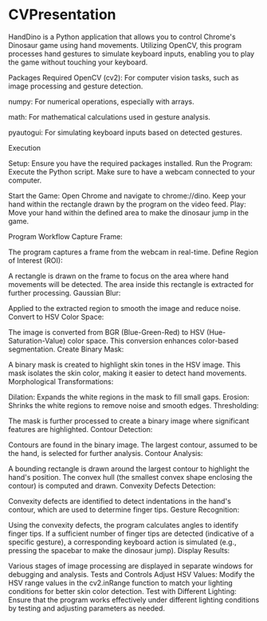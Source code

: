 # CVPresentation

HandDino is a Python application that allows you to control Chrome's Dinosaur game using hand movements. Utilizing OpenCV, this program processes hand gestures to simulate keyboard inputs, enabling you to play the game without touching your keyboard.

Packages Required
OpenCV (cv2): For computer vision tasks, such as image processing and gesture detection.

numpy: For numerical operations, especially with arrays.

math: For mathematical calculations used in gesture analysis.

pyautogui: For simulating keyboard inputs based on detected gestures.

Execution


Setup: Ensure you have the required packages installed. 
Run the Program: Execute the Python script. Make sure to have a webcam connected to your computer.

Start the Game:
Open Chrome and navigate to chrome://dino.
Keep your hand within the rectangle drawn by the program on the video feed.
Play:
Move your hand within the defined area to make the dinosaur jump in the game.


Program Workflow
Capture Frame:

The program captures a frame from the webcam in real-time.
Define Region of Interest (ROI):

A rectangle is drawn on the frame to focus on the area where hand movements will be detected.
The area inside this rectangle is extracted for further processing.
Gaussian Blur:

Applied to the extracted region to smooth the image and reduce noise.
Convert to HSV Color Space:

The image is converted from BGR (Blue-Green-Red) to HSV (Hue-Saturation-Value) color space. This conversion enhances color-based segmentation.
Create Binary Mask:

A binary mask is created to highlight skin tones in the HSV image. This mask isolates the skin color, making it easier to detect hand movements.
Morphological Transformations:

Dilation: Expands the white regions in the mask to fill small gaps.
Erosion: Shrinks the white regions to remove noise and smooth edges.
Thresholding:

The mask is further processed to create a binary image where significant features are highlighted.
Contour Detection:

Contours are found in the binary image. The largest contour, assumed to be the hand, is selected for further analysis.
Contour Analysis:

A bounding rectangle is drawn around the largest contour to highlight the hand's position.
The convex hull (the smallest convex shape enclosing the contour) is computed and drawn.
Convexity Defects Detection:

Convexity defects are identified to detect indentations in the hand's contour, which are used to determine finger tips.
Gesture Recognition:

Using the convexity defects, the program calculates angles to identify finger tips.
If a sufficient number of finger tips are detected (indicative of a specific gesture), a corresponding keyboard action is simulated (e.g., pressing the spacebar to make the dinosaur jump).
Display Results:

Various stages of image processing are displayed in separate windows for debugging and analysis.
Tests and Controls
Adjust HSV Values: Modify the HSV range values in the cv2.inRange function to match your lighting conditions for better skin color detection.
Test with Different Lighting: Ensure that the program works effectively under different lighting conditions by testing and adjusting parameters as needed.
